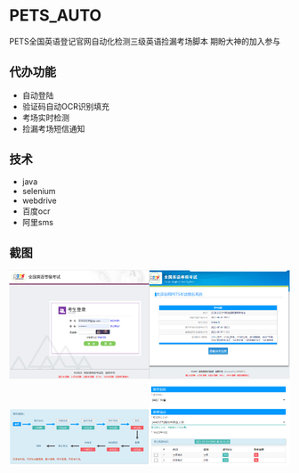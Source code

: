 # PETS_AUTO

PETS全国英语登记官网自动化检测三级英语捡漏考场脚本
期盼大神的加入参与

## 代办功能

- 自动登陆
- 验证码自动OCR识别填充
- 考场实时检测
- 捡漏考场短信通知

## 技术

- java
- selenium
- webdrive
- 百度ocr
- 阿里sms

## 截图
<img src="images/1.png" width="50%"><img src="images/2.png" width="50%">
<img src="images/3.png" width="50%"><img src="images/4.png" width="50%">

